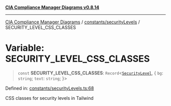 [**CIA Compliance Manager Diagrams v0.8.14**](../../../README.md)

***

[CIA Compliance Manager Diagrams](../../../modules.md) / [constants/securityLevels](../README.md) / SECURITY\_LEVEL\_CSS\_CLASSES

# Variable: SECURITY\_LEVEL\_CSS\_CLASSES

> `const` **SECURITY\_LEVEL\_CSS\_CLASSES**: `Record`\<[`SecurityLevel`](../../../types/cia/type-aliases/SecurityLevel.md), \{ `bg`: `string`; `text`: `string`; \}\>

Defined in: [constants/securityLevels.ts:68](https://github.com/Hack23/cia-compliance-manager/blob/257dd569f432a46611a1746c832a7e3d29232229/src/constants/securityLevels.ts#L68)

CSS classes for security levels in Tailwind
